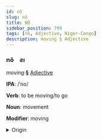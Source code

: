 ```yaml
---
id: nô
slug: nô
title: NÔ
sidebar_position: 799
tags: [nô, Adjective, Niger-Congo]
description: moving § Adjective
---
```


### nô&emsp;<span kind="abugida">ƨı</span>

*moving* **§** [Adjective](../../tags/Adjective)

**IPA**: /ˈno/

**Verb**: to be moving/to go

**Noun**: movement

**Modifier**: moving

<details>
    <summary>Origin</summary>
    Ede Ije nọ /nọ/<br/>
    <em>Niger-Congo Language Family</em>
</details>